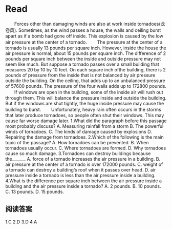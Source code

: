 # Read

　　Forces other than damaging winds are also at work inside tornadoes(龙卷风). Sometimes, as the wind passes a house, the walls and ceiling burst apart as if a bomb had gone off inside. This explosion is caused by the low air pressure at the center of a tornado.
　　The pressure at the center of a tornado is usually 13 pounds per square inch. However, inside the house the air pressure is normal, about 15 pounds per square inch. The difference of 2 pounds per square inch between the inside and outside pressure may not seem like much. But suppose a tornado passes over a small building that measures 20 by 10 by 10 feet. On each square inch ofthe building, there is 2 pounds of pressure from the inside that is not balanced by air pressure outside the building. On the ceiling, that adds up to an unbalanced pressure of 57600 pounds. The pressure of the four walls adds up to 172800 pounds.
　　If windows are open in the building, some of the inside air will rush out through them. This will balance the pressure inside and outside the building. But if the windows are shut tightly, the huge inside pressure may cause the building to burst.
　　Unfortunately, heavy rain often occurs in the storms that later produce tornadoes, so people often shut their windows. This may cause far worse damage later.
1.What did the paragraph before this passage most probably discuss?
A. Measuring rainfall from a storm 
B. The powerful winds of tornadoes.
C. The kinds of damage caused by explosions 
D. Repairing the damage from tornadoes.
2.Which of the following is the main topic of the passage?
A. How tornadoes can be prevented. 
B. When tornadoes usually occur. 
C. Where tornadoes are formed.
D. Why tornadoes cause so much damage.
3.Tornadoes can destroy buildings because the______.
A. force of a tornado increases the air pressure in a building. 
B. air pressure at the center of a tornado is over 172000 pounds.
C. weight of a tornado can destroy a building‘s roof when it passes over head. 
D. air pressure inside a tornado is less than the air pressure inside a building.
4.What is the difference per square inch between the air pressure inside a building and the air pressure inside a tornado?
A. 2 pounds. B. 10 pounds. C. 13 pounds. D. 15 pounds.
## 阅读答案
1.C
2.D
3.D
4.A
